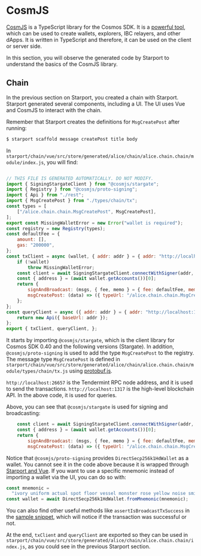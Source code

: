 # CosmJS

[CosmJS](https://github.com/cosmos/cosmjs) is a TypeScript library for the Cosmos SDK. It is a [powerful tool](https://github.com/cosmos/cosmjs/wiki/What-can-CosmJS-do-for-me%3F), which can be used to create wallets, explorers, IBC relayers, and other dApps. It is written in TypeScript and therefore, it can be used on the client or server side.

In this section, you will observe the generated code by Starport to understand the basics of the CosmJS library.

## Chain

In the previous section on Starport, you created a chain with Starport. Starport generated several components, including a UI. The UI uses Vue and CosmJS to interact with the chain.

Remember that Starport creates the definitions for `MsgCreatePost` after running:

```bash
$ starport scaffold message createPost title body
```

In `starport/chain/vue/src/store/generated/alice/chain/alice.chain.chain/module/index.js`, you will find:

```javascript

// THIS FILE IS GENERATED AUTOMATICALLY. DO NOT MODIFY.
import { SigningStargateClient } from "@cosmjs/stargate";
import { Registry } from "@cosmjs/proto-signing";
import { Api } from "./rest";
import { MsgCreatePost } from "./types/chain/tx";
const types = [
    ["/alice.chain.chain.MsgCreatePost", MsgCreatePost],
];
export const MissingWalletError = new Error("wallet is required");
const registry = new Registry(types);
const defaultFee = {
    amount: [],
    gas: "200000",
};
const txClient = async (wallet, { addr: addr } = { addr: "http://localhost:26657" }) => {
    if (!wallet)
        throw MissingWalletError;
    const client = await SigningStargateClient.connectWithSigner(addr, wallet, { registry });
    const { address } = (await wallet.getAccounts())[0];
    return {
        signAndBroadcast: (msgs, { fee, memo } = { fee: defaultFee, memo: "" }) => client.signAndBroadcast(address, msgs, fee, memo),
        msgCreatePost: (data) => ({ typeUrl: "/alice.chain.chain.MsgCreatePost", value: data }),
    };
};
const queryClient = async ({ addr: addr } = { addr: "http://localhost:1317" }) => {
    return new Api({ baseUrl: addr });
};
export { txClient, queryClient, };
```

It starts by importing `@cosmjs/stargate`, which is the client library for Cosmos SDK 0.40 and the following versions (Stargate). In addition, `@cosmjs/proto-signing` is used to add the type `MsgCreatePost` to the registry. The message type `MsgCreatePost` is defined in `starport/chain/vue/src/store/generated/alice/chain/alice.chain.chain/module/types/chain/tx.js` using [protobuf.js](https://protobufjs.github.io/protobuf.js/).

`http://localhost:26657` is the Tendermint RPC node address, and it is used to send the transactions.
`http://localhost:1317` is the high-level blockchain API. In the above code, it is used for queries.

Above, you can see that `@cosmjs/stargate` is used for signing and broadcasting:

```javascript
    const client = await SigningStargateClient.connectWithSigner(addr, wallet, { registry });
    const { address } = (await wallet.getAccounts())[0];
    return {
        signAndBroadcast: (msgs, { fee, memo } = { fee: defaultFee, memo: "" }) => client.signAndBroadcast(address, msgs, fee, memo),
        msgCreatePost: (data) => ({ typeUrl: "/alice.chain.chain.MsgCreatePost", value: data }),
```

Notice that `@cosmjs/proto-signing` provides `DirectSecp256k1HdWallet` as a wallet. You cannot see it in the code above because it is wrapped through [Starport and Vue](https://github.com/tendermint/vue/blob/develop/packages/vuex/src/modules/common/wallet/wallet.js). If you want to use a specific mnemonic instead of importing a wallet via the UI, you can do so with:

```javascript
const mnemonic =
  "ivory uniform actual spot floor vessel monster rose yellow noise smile odor veteran human reason miss stadium phrase assault puzzle sentence approve coral apology";
const wallet = await DirectSecp256k1HdWallet.fromMnemonic(mnemonic);
```

You can also find other useful methods like `assertIsBroadcastTxSuccess` in the [sample snippet](https://gist.github.com/webmaster128/8444d42a7eceeda2544c8a59fbd7e1d9), which will notice if the transaction was successful or not.

At the end, `txClient` and `queryClient` are exported so they can be used in `starport/chain/vue/src/store/generated/alice/chain/alice.chain.chain/index.js`, as you could see in the previous Starport section.

